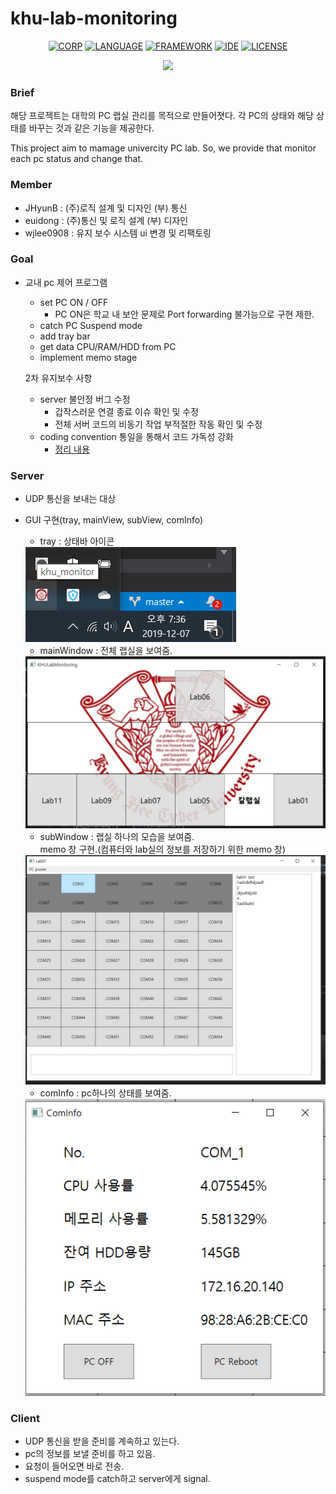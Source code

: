 # khu-lab-monitoring

<div align="center">

[![CORP](https://img.shields.io/badge/KHU-GURU-orange)](http://swedu.khu.ac.kr/html_2018/)
[![LANGUAGE](https://img.shields.io/badge/c%23-8.0-yellowgreen)](https://docs.microsoft.com/en-us/dotnet/csharp/whats-new/csharp-8)
[![FRAMEWORK](https://img.shields.io/badge/.NET%20Core-3.0-ff69b4)](https://dotnet.microsoft.com/download/dotnet-core/3.0)
[![IDE](https://img.shields.io/badge/VS-2019-green)](https://visualstudio.microsoft.com/vs/)
[![LICENSE](https://img.shields.io/badge/License-MIT-blueviolet)](https://ko.wikipedia.org/wiki/MIT_%ED%97%88%EA%B0%80%EC%84%9C)

</div>

<p align="center">
<img src='https://blog.kakaocdn.net/dn/bjsDsi/btqxXJM3JKe/WAK7xHbOm7kxyVqRIvoOaK/img.jpg' width="500px">
</p>

### Brief

해당 프로젝트는 대학의 PC 랩실 관리를 목적으로 만들어졋다. 각 PC의 상태와 해당 상태를 바꾸는 것과 같은 기능을 제공한다.

This project aim to mamage univercity PC lab. So, we provide that monitor each pc status and change that.

### Member
- JHyunB : (주)로직 설계 및 디자인 (부) 통신
- euidong : (주)통신 및 로직 설계 (부) 디자인
- wjlee0908 : 유지 보수 시스템 ui 변경 및 리팩토링 

### Goal 
- 교내 pc 제어 프로그램 
  - set PC ON / OFF
    - PC ON은 학교 내 보안 문제로 Port forwarding 불가능으로 구현 제한.
  - catch PC Suspend mode
  - add tray bar
  - get data CPU/RAM/HDD from PC
  - implement memo stage
  
  2차 유지보수 사항
  - server 불안정 버그 수정
    - 갑작스러운 연결 종료 이슈 확인 및 수정
    - 전체 서버 코드의 비동기 작업 부적절한 작동 확인 및 수정
  - coding convention 통일을 통해서 코드 가독성 강화
    - <a href="https://github.com/euidong/khuLabMonitoring/blob/master/code%20convenstion.md">정리 내용</a>
### Server 
- UDP 통신을 보내는 대상
- GUI 구현(tray, mainView, subView, comInfo)
  - tray : 상태바 아이콘
  <img src="./img/tray.png">
  
  - mainWindow : 전체 랩실을 보여줌.
  <img src="./img/mainWindow.png">
  
  - subWindow : 랩실 하나의 모습을 보여줌.<br>
  memo 창 구현.(컴퓨터와 lab실의 정보를 저장하기 위한 memo 창)
  <img src="./img/subWindow.png">
  
  - comInfo : pc하나의 상태를 보여줌.
  <img src="./img/comInfo.png">

### Client 
- UDP 통신을 받을 준비를 계속하고 있는다.
- pc의 정보를 보낼 준비를 하고 있음.
- 요청이 들어오면 바로 전송.
- suspend mode를 catch하고 server에게 signal.
